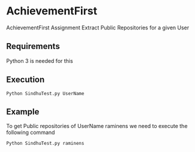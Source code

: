 # AchievementFirst

AchievementFirst Assignment Extract Public Repositories for a given User

## Requirements

Python 3 is needed for this

## Execution

`Python SindhuTest.py UserName`

## Example

To get Public repositories of UserName raminens we need to execute the following command

`Python SindhuTest.py raminens`

